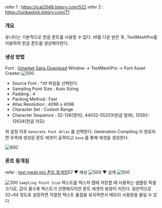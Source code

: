 
refer 1 : https://icat2048.tistory.com/522
refer 2 : https://junbastick.tistory.com/71
### 개요
유니티는 기본적으로 한글 폰트를 사용할 수 없다.
ttf를 다운 받은 후, TextMeshPro를 이용하여 한글 폰트를 생성해야한다.

### 생성 방법
Font : [Gmarket Sans Download](https://corp.gmarket.com/fonts/)
Window -> TextMeshPro -> Font Asset Creator
![500](Pasted%20image%2020250416111021.png)

- Source Font : \*.ttf 파일을 선택한다.
- Sampling Point Size : Auto Sizing
- Padding : 4
- Packing Method : Fast
- Atlas Resolution : 4096 x 4096
- Character Set : Custom Range
- Character Sequence : 32-126(영어), 44032-55203(한글 범위), 12593-12634(한글 자모)

위 설정 이후 `Generate Font Atlas` 를 선택한다.
Generation Compiling 이 완료되면 우측에 생성된 폰트 애셋이 출력되고 `Save` 를 통해 애셋을 생성한다.

![600](Pasted%20image%2020250416111236.png)


### 폰트 뭉개짐
refer : [text mesh pro 폰트 뭉개짐](https://gall.dcinside.com/mgallery/board/view/?id=game_dev&no=1246)57
▼ 예상
![500](Pasted%20image%2020250416114348.png)
▼ 실제
![500](Pasted%20image%2020250416114337.png)

![350](Pasted%20image%2020250416114716.png)
`Sampling Point Size` 텍스트를 텍스처 맵에 저장할 때 사용하는 샘플링 픽셀 크기로, 값이 클수록 텍스트가 선명해지지만 폰트 에셋의 용량이 커진다.
일반적으로 32~64 정도로 설정하면 적절한 텍스트 품질을 유지하면서 메모리 사용량을 줄일 수 있다.
